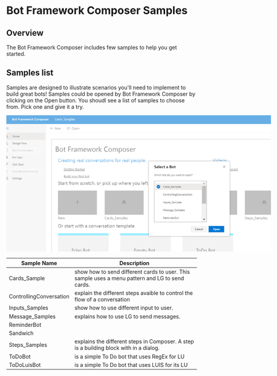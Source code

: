 # Bot Framework Composer Samples

## Overview

The Bot Framework Composer includes few samples to help you get started.

## Samples list
Samples are designed to illustrate scenarios you'll need to implement to build great bots! Samples could be opened by Bot Framework Composer by clicking on the Open button. You shoudl see a list of samples to choose from. Pick one and give it a try.
<p align="center">
    <img alt="Open samples" src="./Assets/samples_open.png" style="max-width:700px;" />
</p>

| Sample Name             | Description                                                                    |
|-------------------------|--------------------------------------------------------------------------------|
|Cards_Sample             |show how to send different cards to user. This sample uses a menu pattern and LG to send cards.|
|ControllingConversation  |explain the different steps avaible to control the flow of a conversation|
|Inputs_Samples           |show how to use different input to user.|
|Message_Samples          |explains how to use LG to send messages.|
|ReminderBot              ||
|Sandwich                 ||
|Steps_Samples            |explains the different steps in Composer. A step is a building block with in a dialog.|
|ToDoBot                  |is a simple To Do bot that uses RegEx for LU|
|ToDoLuisBot              |is a simple To Do bot that uses LUIS for its LU|
